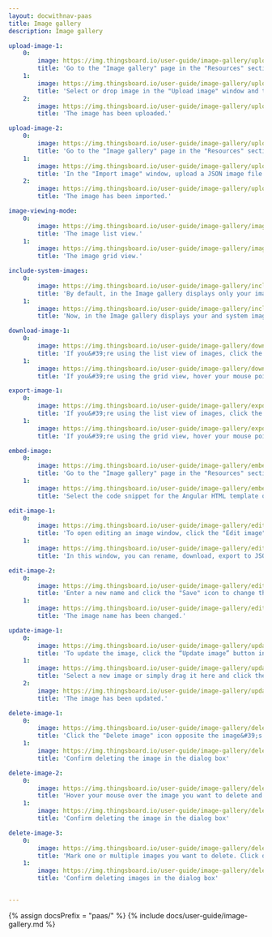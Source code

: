 ```yaml
---
layout: docwithnav-paas
title: Image gallery
description: Image gallery

upload-image-1:
    0:
        image: https://img.thingsboard.io/user-guide/image-gallery/upload-image-1-pe.png
        title: 'Go to the "Image gallery" page in the "Resources" section. Then, click the “Upload image” button in the top right corner of the screen;'
    1:
        image: https://img.thingsboard.io/user-guide/image-gallery/upload-image-2-pe.png
        title: 'Select or drop image in the "Upload image" window and then click "Upload";'
    2:
        image: https://img.thingsboard.io/user-guide/image-gallery/upload-image-3-pe.png
        title: 'The image has been uploaded.'

upload-image-2:
    0:
        image: https://img.thingsboard.io/user-guide/image-gallery/upload-image-4-pe.png
        title: 'Go to the "Image gallery" page in the "Resources" section. Then, click the "Import image" icon in the top right corner of the screen;'
    1:
        image: https://img.thingsboard.io/user-guide/image-gallery/upload-image-5-pe.png
        title: 'In the "Import image" window, upload a JSON image file and click "Import";'
    2:
        image: https://img.thingsboard.io/user-guide/image-gallery/upload-image-6-pe.png
        title: 'The image has been imported.'

image-viewing-mode:
    0:
        image: https://img.thingsboard.io/user-guide/image-gallery/image-viewing-mode-1-pe.png
        title: 'The image list view.'
    1:
        image: https://img.thingsboard.io/user-guide/image-gallery/image-viewing-mode-2-pe.png
        title: 'The image grid view.'

include-system-images:
    0:
        image: https://img.thingsboard.io/user-guide/image-gallery/include-system-images-1-pe.png
        title: 'By default, in the Image gallery displays only your images. Enable the "Include system images" option to view your and the system&#39;s images'
    1:
        image: https://img.thingsboard.io/user-guide/image-gallery/include-system-images-2-pe.png
        title: 'Now, in the Image gallery displays your and system images.'

download-image-1:
    0:
        image: https://img.thingsboard.io/user-guide/image-gallery/download-image-1-pe.png
        title: 'If you&#39;re using the list view of images, click the "Download image" icon next to the image name that you want to export. The image in image file format will be saved to your PC.'
    1:
        image: https://img.thingsboard.io/user-guide/image-gallery/download-image-2-pe.png
        title: 'If you&#39;re using the grid view, hover your mouse pointer over the image you want to export and click the "Download image" icon. The image in image file format will be saved to your PC.'

export-image-1:
    0:
        image: https://img.thingsboard.io/user-guide/image-gallery/export-image-1-pe.png
        title: 'If you&#39;re using the list view of images, click the "Export image to JSON" icon next to the image name that you want to download. The image in JSON format will be saved to your PC.'
    1:
        image: https://img.thingsboard.io/user-guide/image-gallery/export-image-2-pe.png
        title: 'If you&#39;re using the grid view, hover your mouse pointer over the image you want to download and click the "Export image to JSON" icon. The image in JSON format will be saved to your PC.'

embed-image:
    0:
        image: https://img.thingsboard.io/user-guide/image-gallery/embed-image-1-pe.png
        title: 'Go to the "Image gallery" page in the "Resources" section. Click the "Embed image" icon of the corresponding image that you want to embed;'
    1:
        image: https://img.thingsboard.io/user-guide/image-gallery/embed-image-2-pe.png
        title: 'Select the code snippet for the Angular HTML template or for the components based on plain HTML, and copy the corresponding unique link for this image.'

edit-image-1:
    0:
        image: https://img.thingsboard.io/user-guide/image-gallery/edit-image-1-pe.png
        title: 'To open editing an image window, click the "Edit image" icon next to the image name that you want to edit;'
    1:
        image: https://img.thingsboard.io/user-guide/image-gallery/edit-image-2-pe.png
        title: 'In this window, you can rename, download, export to JSON, embed, and update image.'

edit-image-2:
    0:
        image: https://img.thingsboard.io/user-guide/image-gallery/edit-image-3-pe.png
        title: 'Enter a new name and click the "Save" icon to change the image name;'
    1:
        image: https://img.thingsboard.io/user-guide/image-gallery/edit-image-4-pe.png
        title: 'The image name has been changed.'

update-image-1:
    0:
        image: https://img.thingsboard.io/user-guide/image-gallery/update-image-1-pe.png
        title: 'To update the image, click the “Update image” button in the image editing window;'
    1:
        image: https://img.thingsboard.io/user-guide/image-gallery/update-image-2-pe.png
        title: 'Select a new image or simply drag it here and click the "Update" button;'
    2:
        image: https://img.thingsboard.io/user-guide/image-gallery/update-image-3-pe.png
        title: 'The image has been updated.'

delete-image-1:
    0:
        image: https://img.thingsboard.io/user-guide/image-gallery/delete-image-1-pe.png
        title: 'Click the "Delete image" icon opposite the image&#39;s name you want to delete;'
    1:
        image: https://img.thingsboard.io/user-guide/image-gallery/delete-image-2-pe.png
        title: 'Confirm deleting the image in the dialog box'

delete-image-2:
    0:
        image: https://img.thingsboard.io/user-guide/image-gallery/delete-image-3-pe.png
        title: 'Hover your mouse over the image you want to delete and click the "Delete image" icon;'
    1:
        image: https://img.thingsboard.io/user-guide/image-gallery/delete-image-4-pe.png
        title: 'Confirm deleting the image in the dialog box'

delete-image-3:
    0:
        image: https://img.thingsboard.io/user-guide/image-gallery/delete-image-5-pe.png
        title: 'Mark one or multiple images you want to delete. Click on the "Delete" bin icon in the top right corner;'
    1:
        image: https://img.thingsboard.io/user-guide/image-gallery/delete-image-6-pe.png
        title: 'Confirm deleting images in the dialog box'


---
```


{% assign docsPrefix = "paas/" %}
{% include docs/user-guide/image-gallery.md %}